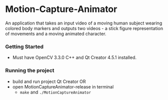 # Motion-Capture-Animator
An application that takes an input video of a moving human subject wearing colored body markers and outputs two videos - a stick figure representation of movements and a moving animated character.
  
### Getting Started
* Must have OpenCV 3.3.0 C++ and Qt Creator 4.5.1 installed.
### Running the project 
* build and run project Qt Creator OR
* open MotionCaptureAnimator-release in terminal
  - `make` and `./MotionCaptureAnimator` 
